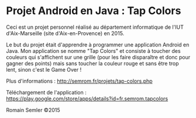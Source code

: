 Projet Android en Java : Tap Colors
==================================

Ceci est un projet personnel réalisé au département informatique de l'IUT d'Aix-Marseille (site d'Aix-en-Provence) en 2015.

Le but du projet était d'apprendre à programmer une application Android en Java. Mon application se nomme "Tap Colors" et consiste à toucher des couleurs qui s'affichent sur une grille (pour les faire disparaître et donc pour gagner des points) mais sans toucher la couleur rouge et sans être trop lent, sinon c'est le Game Over !

Plus d'informations : http://semrom.fr/projets/tap-colors.php

Téléchargement de l'application : 
https://play.google.com/store/apps/details?id=fr.semrom.tapcolors

Romain Semler ©2015
